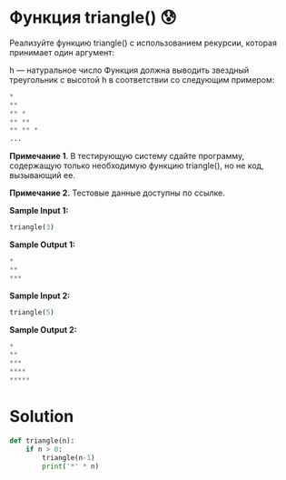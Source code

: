 # Функция triangle() 😰

Реализуйте функцию triangle() с использованием рекурсии, которая принимает один аргумент:

h — натуральное число
Функция должна выводить звездный треугольник с высотой h в соответствии со следующим примером:

```python
*
**
** *
** **
** ** *
...
```

**Примечание 1**. В тестирующую систему сдайте программу, содержащую только необходимую функцию triangle(), но не код,
вызывающий ее.

**Примечание 2.** Тестовые данные доступны по ссылке.

**Sample Input 1:**

```python
triangle(3)
```

**Sample Output 1:**

```python
*
**
***
```

**Sample Input 2:**

```python
triangle(5)
```

**Sample Output 2:**

```python
*
**
***
****
*****
```

# Solution

```python
def triangle(n):
    if n > 0:
        triangle(n-1)
        print('*' * n)
```